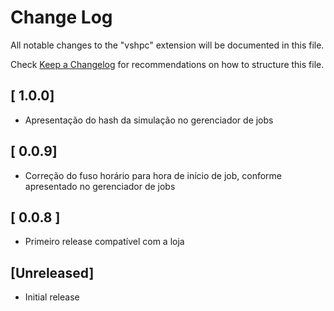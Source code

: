 # Change Log

All notable changes to the "vshpc" extension will be documented in this file.

Check [Keep a Changelog](http://keepachangelog.com/) for recommendations on how to structure this file.

## [ 1.0.0]

- Apresentação do hash da simulação no gerenciador de jobs

## [ 0.0.9]

- Correção do fuso horário para hora de início de job, conforme apresentado no gerenciador de jobs

## [ 0.0.8 ]

- Primeiro release compatível com a loja

## [Unreleased]

- Initial release
